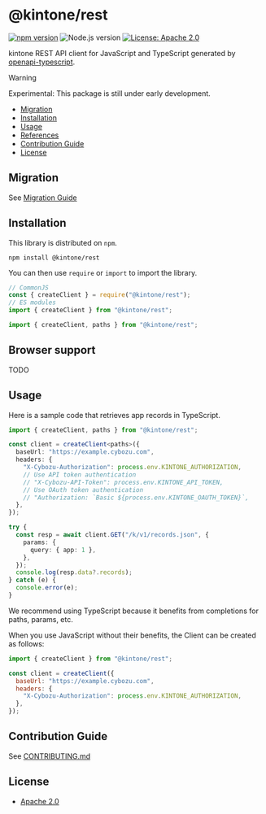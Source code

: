 # @kintone/rest

[![npm version](https://badge.fury.io/js/@kintone%2Frest.svg)](https://badge.fury.io/js/@kintone%2Frest)
![Node.js version](https://img.shields.io/badge/dynamic/json.svg?url=https://raw.githubusercontent.com/kintone/js-sdk/main/packages/rest/package.json&label=node&query=$.engines.node&colorB=blue)
[![License: Apache 2.0](https://img.shields.io/badge/License-Apache_2.0-yellow.svg)](LICENSE)

kintone REST API client for JavaScript and TypeScript generated by [openapi-typescript](https://github.com/openapi-ts/openapi-typescript).

> [!WARNING]
> Experimental: This package is still under early development.

- [Migration](#migration)
- [Installation](#installation)
- [Usage](#usage)
- [References](#references)
- [Contribution Guide](#contribution-guide)
- [License](#license)

## Migration

See [Migration Guide](docs/migration-from-rest-api-client.md)

## Installation

This library is distributed on `npm`.

```shell
npm install @kintone/rest
```

You can then use `require` or `import` to import the library.

```javascript
// CommonJS
const { createClient } = require("@kintone/rest");
// ES modules
import { createClient } from "@kintone/rest";
```

```ts
import { createClient, paths } from "@kintone/rest";
```

## Browser support

TODO

## Usage

Here is a sample code that retrieves app records in TypeScript.

```ts
import { createClient, paths } from "@kintone/rest";

const client = createClient<paths>({
  baseUrl: "https://example.cybozu.com",
  headers: {
    "X-Cybozu-Authorization": process.env.KINTONE_AUTHORIZATION,
    // Use API token authentication
    // "X-Cybozu-API-Token": process.env.KINTONE_API_TOKEN,
    // Use OAuth token authentication
    // "Authorization: `Basic ${process.env.KINTONE_OAUTH_TOKEN}`,
  },
});

try {
  const resp = await client.GET("/k/v1/records.json", {
    params: {
      query: { app: 1 },
    },
  });
  console.log(resp.data?.records);
} catch (e) {
  console.error(e);
}
```

We recommend using TypeScript because it benefits from completions for paths, params, etc.

When you use JavaScript without their benefits, the Client can be created as follows:

```js
import { createClient } from "@kintone/rest";

const client = createClient({
  baseUrl: "https://example.cybozu.com",
  headers: {
    "X-Cybozu-Authorization": process.env.KINTONE_AUTHORIZATION,
  },
});
```

## Contribution Guide

See [CONTRIBUTING.md](https://github.com/kintone/js-sdk/tree/main/CONTRIBUTING.md)

## License

- [Apache 2.0](LICENSE)
